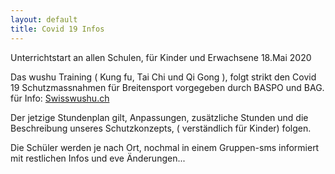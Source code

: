 ```yaml
---
layout: default
title: Covid 19 Infos
---
```


Unterrichtstart an allen Schulen, für Kinder und Erwachsene 18.Mai 2020

Das wushu Training ( Kung fu, Tai Chi und Qi Gong ), folgt strikt den
Covid 19 Schutzmassnahmen für Breitensport vorgegeben durch BASPO
und BAG.
für Info: [Swisswushu.ch](swisswushu.ch/covid19)


Der jetzige Stundenplan gilt, Anpassungen, zusätzliche Stunden und die
Beschreibung unseres Schutzkonzepts, ( verständlich für Kinder) folgen.

Die Schüler werden je nach Ort, nochmal in einem Gruppen-sms informiert mit
restlichen Infos und eve Änderungen...
